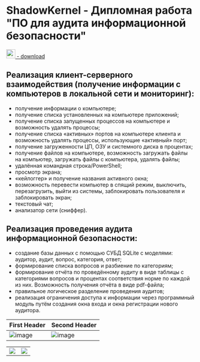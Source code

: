 # ShadowKernel - Дипломная работа "ПО для аудита информационной безопасности"

<a href="https://github.com/Supermegatiger/ShadowKernel/releases/download/1.1/Debug.rar"><img src="https://github.com/Supermegatiger/ShadowKernel/blob/master/ShadowKernel/assets/icon.ico" width="24"> - download</a>

## Реализация клиент-серверного взаимодействия (получение информации с компьютеров в локальной сети и мониторинг):
* получение информации о компьютере;
* получение списка установленных на компьютере приложений;
* получение списка запущенных процессов на компьютере и возможность удалять процессы;
* получение списка «активных» портов на компьютере клиента и возможность удалять процессы, использующие «активный» порт;
* получение загруженности ЦП, ОЗУ и системного диска в процентах;
* получение файлов на компьютере, возможность загружать файлы на компьютер, загружать файлы с компьютера, удалять файлы;
* удалённая командная строка/PowerShell;
* просмотр экрана;
* «кейлоггер» и получение названия активного окна;
* возможность перевести компьютер в спящий режим, выключить, перезагрузить, выйти из системы, заблокировать пользователя и заблокировать экран;
* текстовый чат;
* анализатор сети (сниффер).

## Реализация проведения аудита информационной безопасности:
* создание базы данных с помощью СУБД SQLite с моделями: аудитор, аудит, вопрос, категория, ответ;
* формирование списка вопросов и разбиение по категориям;
* формирование отчёта по проведённому аудиту в виде таблицы с категориями вопросов и процентах соответствия норме по каждой из них. Возможность получения отчёта в виде pdf-файла;
* правильное логическое разделение проведения аудитов;
* реализация ограничения доступа к информации через программный модуль путём создания окна входа и окна регистрации нового аудитора.

| First Header | Second Header |
| --- | --- |
|![image](https://user-images.githubusercontent.com/68782056/134526841-e904ad8d-8028-452e-b9f5-b9fd82889f21.png)|![image](https://user-images.githubusercontent.com/68782056/134511230-acff1ad9-ce52-45c3-87a3-290caa4bafcc.png)|




<table>
  <tr><td>
    <img src="https://user-images.githubusercontent.com/68782056/134526841-e904ad8d-8028-452e-b9f5-b9fd82889f21.png"></td>
    <td>
      <img src="https://user-images.githubusercontent.com/68782056/134511230-acff1ad9-ce52-45c3-87a3-290caa4bafcc.png">
    </td></tr>
</table>
